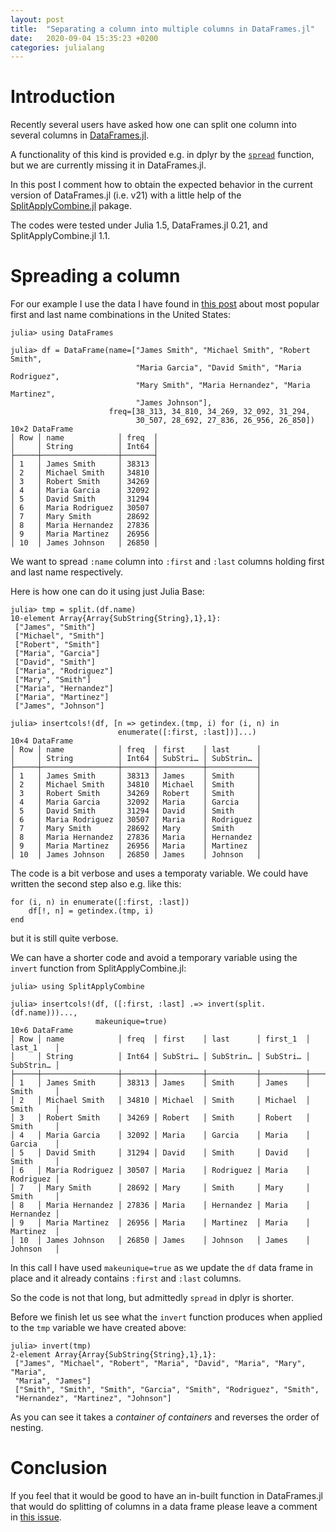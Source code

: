 ```yaml
---
layout: post
title:  "Separating a column into multiple columns in DataFrames.jl"
date:   2020-09-04 15:35:23 +0200
categories: julialang
---
```


# Introduction

Recently several users have asked how one can split one column into several
columns in [DataFrames.jl][df].

A functionality of this kind is provided e.g. in dplyr by the [`spread`][spread]
function, but we are currently missing it in DataFrames.jl.

In this post I comment how to obtain the expected behavior in the current version
of DataFrames.jl (i.e. v21) with a little help of the [SplitApplyCombine.jl][sac]
pakage.

The codes were tested under Julia 1.5, DataFrames.jl 0.21,
and SplitApplyCombine.jl 1.1.

# Spreading a column

For our example I use the data I have found in [this post][post] about most
popular first and last name combinations in the United States:

```
julia> using DataFrames

julia> df = DataFrame(name=["James Smith", "Michael Smith", "Robert Smith",
                            "Maria Garcia", "David Smith", "Maria Rodriguez",
                            "Mary Smith", "Maria Hernandez", "Maria Martinez",
                            "James Johnson"],
                      freq=[38_313, 34_810, 34_269, 32_092, 31_294,
                            30_507, 28_692, 27_836, 26_956, 26_850])
10×2 DataFrame
│ Row │ name            │ freq  │
│     │ String          │ Int64 │
├─────┼─────────────────┼───────┤
│ 1   │ James Smith     │ 38313 │
│ 2   │ Michael Smith   │ 34810 │
│ 3   │ Robert Smith    │ 34269 │
│ 4   │ Maria Garcia    │ 32092 │
│ 5   │ David Smith     │ 31294 │
│ 6   │ Maria Rodriguez │ 30507 │
│ 7   │ Mary Smith      │ 28692 │
│ 8   │ Maria Hernandez │ 27836 │
│ 9   │ Maria Martinez  │ 26956 │
│ 10  │ James Johnson   │ 26850 │
```

We want to spread `:name` column into `:first` and `:last` columns holding first
and last name respectively.

Here is how one can do it using just Julia Base:
```
julia> tmp = split.(df.name)
10-element Array{Array{SubString{String},1},1}:
 ["James", "Smith"]
 ["Michael", "Smith"]
 ["Robert", "Smith"]
 ["Maria", "Garcia"]
 ["David", "Smith"]
 ["Maria", "Rodriguez"]
 ["Mary", "Smith"]
 ["Maria", "Hernandez"]
 ["Maria", "Martinez"]
 ["James", "Johnson"]

julia> insertcols!(df, [n => getindex.(tmp, i) for (i, n) in
                        enumerate([:first, :last])]...)
10×4 DataFrame
│ Row │ name            │ freq  │ first    │ last      │
│     │ String          │ Int64 │ SubStri… │ SubStrin… │
├─────┼─────────────────┼───────┼──────────┼───────────┤
│ 1   │ James Smith     │ 38313 │ James    │ Smith     │
│ 2   │ Michael Smith   │ 34810 │ Michael  │ Smith     │
│ 3   │ Robert Smith    │ 34269 │ Robert   │ Smith     │
│ 4   │ Maria Garcia    │ 32092 │ Maria    │ Garcia    │
│ 5   │ David Smith     │ 31294 │ David    │ Smith     │
│ 6   │ Maria Rodriguez │ 30507 │ Maria    │ Rodriguez │
│ 7   │ Mary Smith      │ 28692 │ Mary     │ Smith     │
│ 8   │ Maria Hernandez │ 27836 │ Maria    │ Hernandez │
│ 9   │ Maria Martinez  │ 26956 │ Maria    │ Martinez  │
│ 10  │ James Johnson   │ 26850 │ James    │ Johnson   │
```

The code is a bit verbose and uses a temporaty variable. We could have written the
second step also e.g. like this:
```
for (i, n) in enumerate([:first, :last])
    df[!, n] = getindex.(tmp, i)
end
```
but it is still quite verbose.

We can have a shorter code and avoid a temporary variable using the `invert`
function from SplitApplyCombine.jl:
```
julia> using SplitApplyCombine

julia> insertcols!(df, ([:first, :last] .=> invert(split.(df.name)))...,
                   makeunique=true)
10×6 DataFrame
│ Row │ name            │ freq  │ first    │ last      │ first_1  │ last_1    │
│     │ String          │ Int64 │ SubStri… │ SubStrin… │ SubStri… │ SubStrin… │
├─────┼─────────────────┼───────┼──────────┼───────────┼──────────┼───────────┤
│ 1   │ James Smith     │ 38313 │ James    │ Smith     │ James    │ Smith     │
│ 2   │ Michael Smith   │ 34810 │ Michael  │ Smith     │ Michael  │ Smith     │
│ 3   │ Robert Smith    │ 34269 │ Robert   │ Smith     │ Robert   │ Smith     │
│ 4   │ Maria Garcia    │ 32092 │ Maria    │ Garcia    │ Maria    │ Garcia    │
│ 5   │ David Smith     │ 31294 │ David    │ Smith     │ David    │ Smith     │
│ 6   │ Maria Rodriguez │ 30507 │ Maria    │ Rodriguez │ Maria    │ Rodriguez │
│ 7   │ Mary Smith      │ 28692 │ Mary     │ Smith     │ Mary     │ Smith     │
│ 8   │ Maria Hernandez │ 27836 │ Maria    │ Hernandez │ Maria    │ Hernandez │
│ 9   │ Maria Martinez  │ 26956 │ Maria    │ Martinez  │ Maria    │ Martinez  │
│ 10  │ James Johnson   │ 26850 │ James    │ Johnson   │ James    │ Johnson   │

```
In this call I have used `makeunique=true` as we update the `df` data frame in
place and it already contains `:first` and `:last` columns.

So the code is not that long, but admittedly `spread` in dplyr is shorter.

Before we finish let us see what the `invert` function produces when applied
to the `tmp` variable we have created above:
```
julia> invert(tmp)
2-element Array{Array{SubString{String},1},1}:
 ["James", "Michael", "Robert", "Maria", "David", "Maria", "Mary", "Maria",
 "Maria", "James"]
 ["Smith", "Smith", "Smith", "Garcia", "Smith", "Rodriguez", "Smith",
 "Hernandez", "Martinez", "Johnson"]
```
As you can see it takes a *container of containers* and reverses the order
of nesting.

# Conclusion

If you feel that it would be good to have an in-built function in DataFrames.jl
that would do splitting of columns in a data frame please leave a comment in
[this issue][issue].

[df]: https://github.com/JuliaData/DataFrames.jl
[spread]: https://tidyr.tidyverse.org/reference/spread.html
[post]: https://blogs.ancestry.com/cm/calling-james-smith-10-most-common-first-and-surname-combinations/
[issue]: https://github.com/JuliaData/DataFrames.jl/issues/2375
[sac]: https://github.com/JuliaData/SplitApplyCombine.jl
